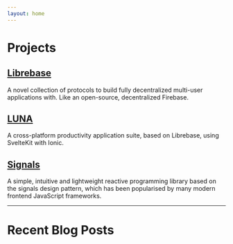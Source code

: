 ```yaml
---
layout: home
---
```


# Projects

## [Librebase](https://librebase.io)

A novel collection of protocols to build fully decentralized multi-user applications with. Like an open-source, decentralized Firebase.

## [LUNA](https://github.com/aidlran/luna)

A cross-platform productivity application suite, based on Librebase, using SvelteKit with Ionic.

## [Signals](https://github.com/aidlran/signals)

A simple, intuitive and lightweight reactive programming library based on the signals design pattern, which has been popularised by many modern frontend JavaScript frameworks.

---

# Recent Blog Posts
